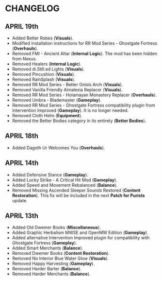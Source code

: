 # CHANGELOG

## APRIL 19th

- Added Better Robes (**Visuals**).
- Modified installation instructions for RR Mod Series - Ghostgate Fortress (**Overhauls**).
- Removed FMI - Ancient Altar (**Internal Logic**). The mod has been hidden from Nexus.
- Removed Healers (**Internal Logic**).
- Removed di.Still.ed Lights (**Visuals**).
- Removed Pincushion (**Visuals**).
- Removed RainSplash (**Visuals**).
- Removed RR Mod Series - Better Gnisis Arch (**Visuals**).
- Removed Vanilla Friendly Almalexia Replacer (**Visuals**).
- Removed RR Mod Series - Holamayan Monastery Replacer (**Overhauls**).
- Removed Umbra - Blademaster (**Gameplay**).
- Removed RR Mod Series - Ghostgate Fortress compatibility plugin from Intervention Improved (**Gameplay**). It is no longer needed.
- Removed Cloth Helm (**Equipment**).
- Removed the Better Bodies category in its entirety (**Better Bodies**).

## APRIL 18th

- Added Dagoth Ur Welcomes You (**Overhauls**).

## APRIL 14th

- Added Defensive Stance (**Gameplay**).
- Added Lucky Strike - A Critical Hit Mod (**Gameplay**).
- Added Speed and Movement Rebalanced (**Balance**).
- Removed Missing Ascended Sleeper Sounds Restored (**Content Restoration**). This fix will be included in the next **Patch for Purists** update.

## APRIL 13th

- Added Old Dwemer Books (**Miscellaneous**).
- Added Graphic Herbalism MWSE and OpenMW Edition (**Gameplay**).
- Added alternative Intervention Improved plugin for compatibility with Ghostgate Fortress (**Gameplay**).
- Added Smart Merchants (**Balance**).
- Removed Dwemer Books (**Content Restoration**).
- Removed No Interior Blue Water Glow (**Visuals**).
- Removed Happy Harvesting (**Gameplay**).
- Removed Harder Barter (**Balance**).
- Removed Harder Merchants (**Balance**).
